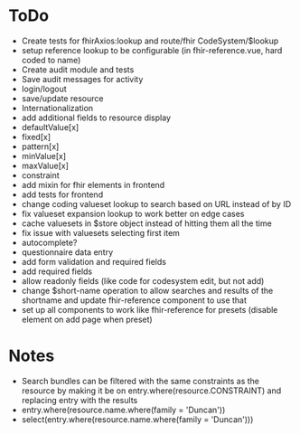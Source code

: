 # ToDo

* Create tests for fhirAxios:lookup and route/fhir CodeSystem/$lookup
* setup reference lookup to be configurable (in fhir-reference.vue, hard coded to name)
* Create audit module and tests
 * Save audit messages for activity
  * login/logout
  * save/update resource
* Internationalization
* add additional fields to resource display
 * defaultValue[x]
 * fixed[x]
 * pattern[x]
 * minValue[x]
 * maxValue[x]
 * constraint
* add mixin for fhir elements in frontend
* add tests for frontend
* change coding valueset lookup to search based on URL instead of by ID
* fix valueset expansion lookup to work better on edge cases
* cache valuesets in $store object instead of hitting them all the time
* fix issue with valuesets selecting first item
 * autocomplete?
* questionnaire data entry
* add form validation and required fields
* add required fields
* allow readonly fields (like code for codesystem edit, but not add)
* change $short-name operation to allow searches and results of the shortname and update fhir-reference component to use that
* set up all components to work like fhir-reference for presets (disable element on add page when preset)

# Notes

* Search bundles can be filtered with the same constraints as the resource by making it be on entry.where(resource.CONSTRAINT) and replacing entry with the results
 * entry.where(resource.name.where(family = 'Duncan'))
 * select(entry.where(resource.name.where(family = 'Duncan')))
